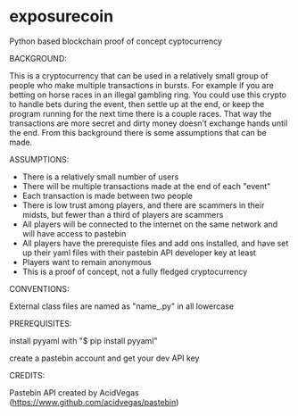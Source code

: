 # exposurecoin
Python based blockchain proof of concept cyptocurrency


BACKGROUND:

This is a cryptocurrency that can be used in a relatively small group of people who make multiple transactions in bursts.  For example if you are betting on horse races in an illegal gambling ring.  You could use this crypto to handle bets during the event, then settle up at the end, or keep the program running for the next time there is a couple races.  That way the transactions are more secret and dirty money doesn't exchange hands until the end.  From this background there is some assumptions that can be made.


ASSUMPTIONS:
 - There is a relatively small number of users
 - There will be multiple transactions made at the end of each "event"
 - Each transaction is made between two people
 - There is low trust among players, and there are scammers in their midsts, but fewer than a third of players are scammers
 - All players will be connected to the internet on the same network and will have access to pastebin
 - All players have the prerequiste files and add ons installed, and have set up their yaml files with their pastebin API developer key at least
 - Players want to remain anonymous
 - This is a proof of concept, not a fully fledged cryptocurrency


CONVENTIONS:

External class files are named as "name_.py" in all lowercase


PREREQUISITES:

install pyyaml with "$ pip install pyyaml"

create a pastebin account and get your dev API key


CREDITS: 

Pastebin API created by AcidVegas (https://www.github.com/acidvegas/pastebin)